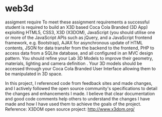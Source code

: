 # web3d
assigment require
To meet these assignment requirements a successful student is required to build an X3D based Coca Cola Branded (3D App) exploiting HTML5, CSS3, X3D (X3DOM), 
JavaScript (you should utilise one or more of the JavaScript APIs such as jQuery, and a JavaScript frontend framework, e.g. Bootstrap),
AJAX for asynchronous update of HTML contents, JSON for data transfer from the backend to the frontend, PHP to access data from a SQLite database,
and all configured in an MVC design pattern. You should refine your Lab 3D Models to improve their geometry, materials, lighting and camera definition
. Your 3D models should be accessed through your Coca Cola Branded User Interface allowing them to be manipulated in 3D space.



In this project, I referenced code from feedback sites and made changes,
and I actively followed the open source community's specifications to detail the changes and enhancements I made. 
I believe that clear documentation and good code comments help others to understand the changes I have made and
how I have used them to achieve the goals of the project. Reference:
X3DOM open source project: http://www.x3dom.org/


